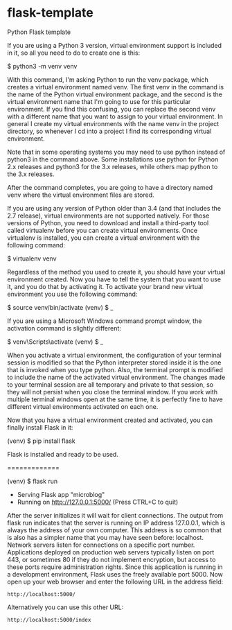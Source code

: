 # flask-template
Python Flask template 


If you are using a Python 3 version, virtual environment support is included in it, so all you need to do to create one is this:

$ python3 -m venv venv

With this command, I'm asking Python to run the venv package, which creates a virtual environment named venv. The first venv in the command is the name of the Python virtual environment package, and the second is the virtual environment name that I'm going to use for this particular environment. If you find this confusing, you can replace the second venv with a different name that you want to assign to your virtual environment. In general I create my virtual environments with the name venv in the project directory, so whenever I cd into a project I find its corresponding virtual environment.

Note that in some operating systems you may need to use python instead of python3 in the command above. Some installations use python for Python 2.x releases and python3 for the 3.x releases, while others map python to the 3.x releases.

After the command completes, you are going to have a directory named venv where the virtual environment files are stored.

If you are using any version of Python older than 3.4 (and that includes the 2.7 release), virtual environments are not supported natively. For those versions of Python, you need to download and install a third-party tool called virtualenv before you can create virtual environments. Once virtualenv is installed, you can create a virtual environment with the following command:

$ virtualenv venv

Regardless of the method you used to create it, you should have your virtual environment created. Now you have to tell the system that you want to use it, and you do that by activating it. To activate your brand new virtual environment you use the following command:

$ source venv/bin/activate
(venv) $ _

If you are using a Microsoft Windows command prompt window, the activation command is slightly different:

$ venv\Scripts\activate
(venv) $ _

When you activate a virtual environment, the configuration of your terminal session is modified so that the Python interpreter stored inside it is the one that is invoked when you type python. Also, the terminal prompt is modified to include the name of the activated virtual environment. The changes made to your terminal session are all temporary and private to that session, so they will not persist when you close the terminal window. If you work with multiple terminal windows open at the same time, it is perfectly fine to have different virtual environments activated on each one.

Now that you have a virtual environment created and activated, you can finally install Flask in it:

(venv) $ pip install flask

 Flask is installed and ready to be used.
 
 
 
 =============
 
 
 (venv) $ flask run
 * Serving Flask app "microblog"
 * Running on http://127.0.0.1:5000/ (Press CTRL+C to quit)

After the server initializes it will wait for client connections. The output from flask run indicates that the server is running on IP address 127.0.0.1, which is always the address of your own computer. This address is so common that is also has a simpler name that you may have seen before: localhost. Network servers listen for connections on a specific port number. Applications deployed on production web servers typically listen on port 443, or sometimes 80 if they do not implement encryption, but access to these ports require administration rights. Since this application is running in a development environment, Flask uses the freely available port 5000. Now open up your web browser and enter the following URL in the address field:

    http://localhost:5000/

Alternatively you can use this other URL:

    http://localhost:5000/index
